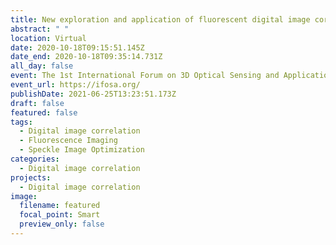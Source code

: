 ```yaml
---
title: New exploration and application of fluorescent digital image correlation
abstract: " "
location: Virtual
date: 2020-10-18T09:15:51.145Z
date_end: 2020-10-18T09:35:14.731Z
all_day: false
event: The 1st International Forum on 3D Optical Sensing and Application
event_url: https://ifosa.org/
publishDate: 2021-06-25T13:23:51.173Z
draft: false
featured: false
tags:
  - Digital image correlation
  - Fluorescence Imaging
  - Speckle Image Optimization
categories:
  - Digital image correlation
projects:
  - Digital image correlation
image:
  filename: featured
  focal_point: Smart
  preview_only: false
---
```

